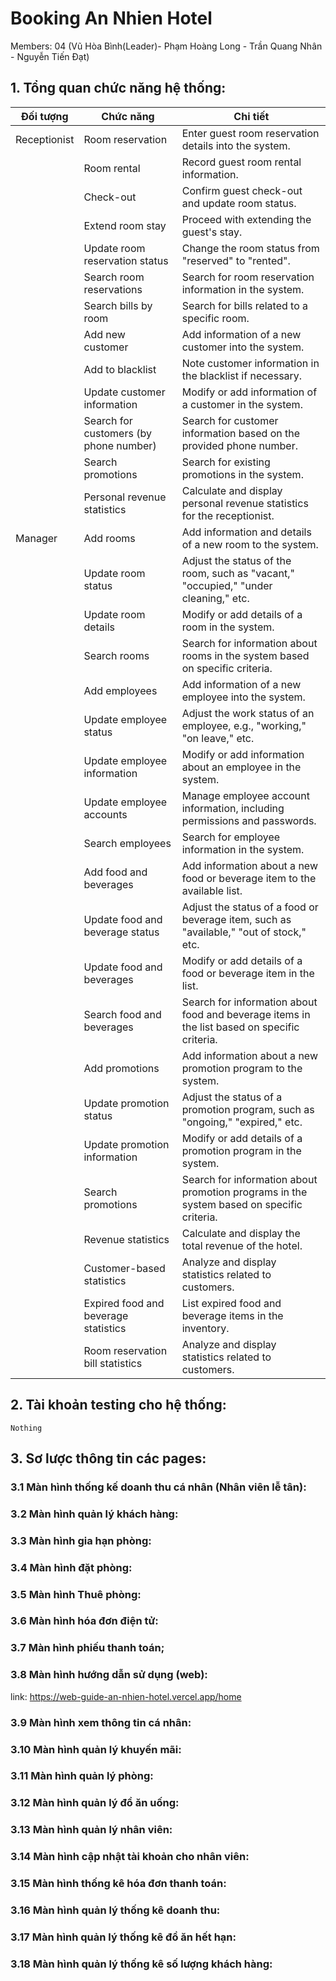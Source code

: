 # Booking An Nhien Hotel 

Members: 04  (Vũ Hòa Bình(Leader)- Phạm Hoàng Long - Trần Quang Nhân - Nguyễn Tiến Đạt)

## 1. Tổng quan chức năng hệ thống:

| Đối tượng          | Chức năng                                    | Chi tiết                                                                                    |
| ------------------ | -------------------------------------------- | ------------------------------------------------------------------------------------------- |
| Receptionist       | Room reservation                             | Enter guest room reservation details into the system.                                       |
|                    | Room rental                                  | Record guest room rental information.                                                       |
|                    | Check-out                                    | Confirm guest check-out and update room status.                                             |
|                    | Extend room stay                             | Proceed with extending the guest's stay.                                                    |
|                    | Update room reservation status               | Change the room status from "reserved" to "rented".                                         |
|                    | Search room reservations                     | Search for room reservation information in the system.                                      |
|                    | Search bills by room                         | Search for bills related to a specific room.                                                |
|                    | Add new customer                             | Add information of a new customer into the system.                                          |
|                    | Add to blacklist                             | Note customer information in the blacklist if necessary.                                    |
|                    | Update customer information                  | Modify or add information of a customer in the system.                                      |
|                    | Search for customers (by phone number)       | Search for customer information based on the provided phone number.                         |
|                    | Search promotions                            | Search for existing promotions in the system.                                               |
|                    | Personal revenue statistics                  | Calculate and display personal revenue statistics for the receptionist.                     |
| Manager            | Add rooms                                    | Add information and details of a new room to the system.                                    |
|                    | Update room status                           | Adjust the status of the room, such as "vacant," "occupied," "under cleaning," etc.         |
|                    | Update room details                          | Modify or add details of a room in the system.                                              |
|                    | Search rooms                                 | Search for information about rooms in the system based on specific criteria.                |
|                    | Add employees                                | Add information of a new employee into the system.                                          |
|                    | Update employee status                       | Adjust the work status of an employee, e.g., "working," "on leave," etc.                    |
|                    | Update employee information                  | Modify or add information about an employee in the system.                                     |
|                    | Update employee accounts                     | Manage employee account information, including permissions and passwords.                   |
|                    | Search employees                             | Search for employee information in the system.                                              |
|                    | Add food and beverages                       | Add information about a new food or beverage item to the available list.                    |
|                    | Update food and beverage status              | Adjust the status of a food or beverage item, such as "available," "out of stock," etc.     |
|                    | Update food and beverages                    | Modify or add details of a food or beverage item in the list.                               |
|                    | Search food and beverages                    | Search for information about food and beverage items in the list based on specific criteria.|
|                    | Add promotions                               | Add information about a new promotion program to the system.                                |
|                    | Update promotion status                      | Adjust the status of a promotion program, such as "ongoing," "expired," etc.                |
|                    | Update promotion information                 | Modify or add details of a promotion program in the system.                                 |
|                    | Search promotions                            | Search for information about promotion programs in the system based on specific criteria.   |
|                    | Revenue statistics                           | Calculate and display the total revenue of the hotel.                                           |
|                    | Customer-based statistics                    | Analyze and display statistics related to customers.                                        |
|                    | Expired food and beverage statistics         | List expired food and beverage items in the inventory.                                      |
|                    | Room reservation bill statistics             | Analyze and  display statistics related to customers.                                       |




## 2. Tài khoản testing cho hệ thống:

```
Nothing
```

## 3. Sơ lược thông tin các pages:

### 3.1 Màn hình thống kế doanh thu cá nhân (Nhân viên lễ tân):


### 3.2 Màn hình quản lý khách hàng:

### 3.3 Màn hình gia hạn phòng:

### 3.4 Màn hình đặt phòng:

### 3.5 Màn hình Thuê phòng:

### 3.6 Màn hình hóa đơn điện tử:
### 3.7 Màn hình phiếu thanh toán;
### 3.8 Màn hình hướng dẫn sử dụng (web): 
link: https://web-guide-an-nhien-hotel.vercel.app/home

### 3.9 Màn hình xem thông tin cá nhân:
### 3.10 Màn hình quản lý khuyến mãi:
### 3.11 Màn hình quản lý phòng:
### 3.12 Màn hình quản lý đồ ăn uống:
### 3.13 Màn hình quản lý nhân viên:
### 3.14 Màn hình cập nhật tài khoản cho nhân viên:
### 3.15 Màn hình thống kê hóa đơn thanh toán:
### 3.16 Màn hình quản lý thống kê doanh thu:
### 3.17 Màn hình quản lý thống kê đồ ăn hết hạn:
### 3.18 Màn hình quản lý thống kê số lượng khách hàng:
